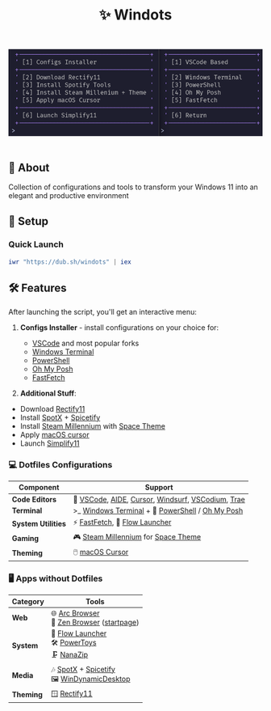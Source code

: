 <!--
gallery for md
spicetify theme + plugins
flowlauncher config
-->

<h1 align="center">✨ Windots </h1>

<br>

![](assets/main.png)<br/><br/>

## 🌟 About

Collection of configurations and tools to transform your Windows 11 into an elegant and productive environment

## 🚀 Setup

### Quick Launch

```powershell
iwr "https://dub.sh/windots" | iex
```

## 🛠️ Features

After launching the script, you'll get an interactive menu:

1. **Configs Installer** - install configurations on your choice for:

   - [VSCode](https://code.visualstudio.com/) and most popular forks
   - [Windows Terminal](https://github.com/microsoft/terminal)
   - [PowerShell](https://learn.microsoft.com/en-us/powershell/)
   - [Oh My Posh](https://ohmyposh.dev/)
   - [FastFetch](https://github.com/fastfetch-cli/fastfetch)

2. **Additional Stuff**:

- Download [Rectify11](https://rectify11.net/)
- Install [SpotX](https://github.com/SpotX-Official/SpotX) + [Spicetify](https://spicetify.app/)
- Install [Steam Millennium](https://steambrew.app/) with [Space Theme](https://github.com/SpaceTheme/Steam)
- Apply [macOS cursor](https://github.com/ful1e5/apple_cursor)
- Launch [Simplify11](https://github.com/emylfy/Simplify11)

### 💻 Dotfiles Configurations

| Component            | Support                                                                                                                                                                                  |
| -------------------- | ---------------------------------------------------------------------------------------------------------------------------------------------------------------------------------------- |
| **Code Editors**     | 📝 [VSCode](https://code.visualstudio.com/), [AIDE](https://github.com/codestoryai/aide), [Cursor](https://cursor.sh/), [Windsurf](https://windsurf.io/), [VSCodium](https://vscodium.com/), [Trae](https://trae.ai/) |
| **Terminal**         | >_ [Windows Terminal](https://github.com/microsoft/terminal) + 🐚 [PowerShell](https://learn.microsoft.com/en-us/powershell/) / [Oh My Posh](https://ohmyposh.dev/)                            |
| **System Utilities** | ⚡ [FastFetch](https://github.com/fastfetch-cli/fastfetch), 🚀 [Flow Launcher](https://www.flowlauncher.com/) |
| **Gaming**           | 🎮 [Steam Millennium](https://steambrew.app/) for [Space Theme](https://github.com/SpaceTheme/Steam?tab=readme-ov-file#) |
| **Theming**          | 🖱️ [macOS Cursor](https://github.com/ful1e5/apple_cursor) |

### 🖥️ Apps without Dotfiles

| Category   | Tools                                                                                                                                                                    |
| ---------- | ------------------------------------------------------------------------------------------------------------------------------------------------------------------------ |
| **Web**    | 🌐 [Arc Browser](https://thebrowser.company/)<br>🧘 [Zen Browser](https://zen-browser.app) ([startpage](https://github.com/mue/mue?tab=readme-ov-file#mue))                    |
| **System** | 🚀 [Flow Launcher](https://www.flowlauncher.com/)<br> 🛠️ [PowerToys](https://learn.microsoft.com/windows/powertoys/)<br> 🗜️ [NanaZip](https://github.com/M2Team/NanaZip) |
| **Media**  | 🎶 [SpotX](https://github.com/SpotX-Official/SpotX) + [Spicetify](https://spicetify.app/) <br> 🖼️ [WinDynamicDesktop](https://www.windynamicdesktop.com/)                |
| **Theming** |   🪟 [Rectify11](https://rectify11.net/home) |
